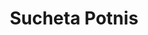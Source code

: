 ---
title: Sucheta Potnis
name: South India
id: itinerary
itinerary:
- day: 1
  item:
  - type: hotel
    url: 
  - type: excursion
    url: 
- day: 2
  item:
  - type: hotel
    url: 
  - type: excursion
    url: 
---